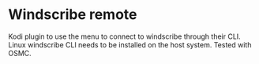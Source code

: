 # Windscribe remote

Kodi plugin to use the menu to connect to windscribe through their CLI. Linux windscribe CLI needs to be installed on the host system. Tested with OSMC.

